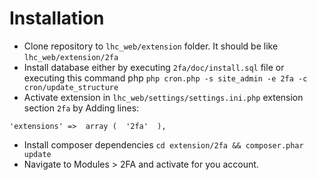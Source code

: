 # Installation

* Clone repository to `lhc_web/extension` folder. It should be like `lhc_web/extension/2fa`
* Install database either by executing `2fa/doc/install.sql` file or executing this command php `php cron.php -s site_admin -e 2fa -c cron/update_structure`
* Activate extension in `lhc_web/settings/settings.ini.php` extension section `2fa` by Adding lines: 
```
'extensions' =>  array (  '2fa'  ),
``` 
* Install composer dependencies `cd extension/2fa && composer.phar update` 
* Navigate to Modules > 2FA and activate for you account.